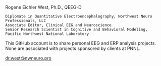 Rogene Eichler West, Ph.D., QEEG-D

	Diplomate in Quantitative Electroencephalography, Northwest Neuro Professionals, LLC
	Associate Editor, Clinical EEG and Neuroscience
	Senior Research Scientist in Cognitive and Behavioral Modeling, Pacific Northwest National Laboratory

This GitHub account is to share personal EEG and ERP analysis projects. None are associated with projects sponsored by clients at PNNL.

dr.west@nwneuro.pro
